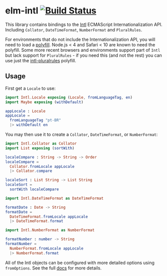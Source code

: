 # elm-intl [![Build Status](https://travis-ci.org/vanwagonet/elm-intl.svg)](https://travis-ci.org/vanwagonet/elm-intl)

This library contains bindings to the [Intl][Intl] ECMAScript
Internationalization API. Including `Collator`, `DateTimeFormat`,
`NumberFormat` and `PluralRules`.

For environments that do not include the Internationalization API, you will need
to load a [polyfill][polyfill]. Node.js < 4 and Safari < 10 are known to need
the polyfill. Some more recent browsers and environments support part of `Intl`
but lack support for `PluralRules` - if you need this (and not the rest) you can
use just the [intl-pluralrules][intl-pluralrules] polyfill.


## Usage

First get a `Locale` to use:

```elm
import Intl.Locale exposing (Locale, fromLanguageTag, en)
import Maybe exposing (withDefault)

appLocale : Locale
appLocale =
  fromLanguageTag "pt-BR"
  |> withDefault en
```

You may then use it to create a `Collator`,
`DateTimeFormat`, or `NumberFormat`:

```elm
import Intl.Collator as Collator
import List exposing (sortWith)

localeCompare : String -> String -> Order
localeCompare =
  Collator.fromLocale appLocale
  |> Collator.compare

localeSort : List String -> List String
localeSort =
  sortWith localeCompare
```

```elm
import Intl.DateTimeFormat as DateTimeFormat

formatDate : Date -> String
formatDate =
  DateTimeFormat.fromLocale appLocale
  |> DateTimeFormat.format
```

```elm
import Intl.NumberFormat as NumberFormat

formatNumber : number -> String
formatNumber =
  NumberFormat.fromLocale appLocale
  |> NumberFormat.format
```

All of the Intl objects can be configured with more detailed options using
`fromOptions`. See the full [docs][docs] for more details.


[Intl]: https://developer.mozilla.org/en-US/docs/Web/JavaScript/Reference/Global_Objects/Intl
[polyfill]: https://github.com/andyearnshaw/Intl.js
[intl-pluralrules]: https://github.com/eemeli/intl-pluralrules/
[docs]: http://elm-directory.herokuapp.com/package/vanwagonet/elm-intl/
